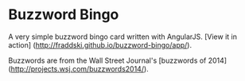 Buzzword Bingo
==============

A very simple buzzword bingo card written with AngularJS. [View it in action] (http://fraddski.github.io/buzzword-bingo/app/).

Buzzwords are from the Wall Street Journal's [buzzwords of 2014] (http://projects.wsj.com/buzzwords2014/).
